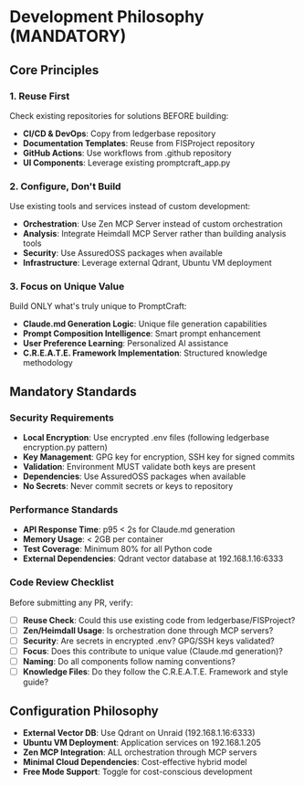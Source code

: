 # Development Philosophy (MANDATORY)

## Core Principles

### 1. Reuse First

Check existing repositories for solutions BEFORE building:

- **CI/CD & DevOps**: Copy from ledgerbase repository
- **Documentation Templates**: Reuse from FISProject repository
- **GitHub Actions**: Use workflows from .github repository
- **UI Components**: Leverage existing promptcraft_app.py

### 2. Configure, Don't Build

Use existing tools and services instead of custom development:

- **Orchestration**: Use Zen MCP Server instead of custom orchestration
- **Analysis**: Integrate Heimdall MCP Server rather than building analysis tools
- **Security**: Use AssuredOSS packages when available
- **Infrastructure**: Leverage external Qdrant, Ubuntu VM deployment

### 3. Focus on Unique Value

Build ONLY what's truly unique to PromptCraft:

- **Claude.md Generation Logic**: Unique file generation capabilities
- **Prompt Composition Intelligence**: Smart prompt enhancement
- **User Preference Learning**: Personalized AI assistance
- **C.R.E.A.T.E. Framework Implementation**: Structured knowledge methodology

## Mandatory Standards

### Security Requirements

- **Local Encryption**: Use encrypted .env files (following ledgerbase encryption.py pattern)
- **Key Management**: GPG key for encryption, SSH key for signed commits
- **Validation**: Environment MUST validate both keys are present
- **Dependencies**: Use AssuredOSS packages when available
- **No Secrets**: Never commit secrets or keys to repository

### Performance Standards

- **API Response Time**: p95 < 2s for Claude.md generation
- **Memory Usage**: < 2GB per container
- **Test Coverage**: Minimum 80% for all Python code
- **External Dependencies**: Qdrant vector database at 192.168.1.16:6333

### Code Review Checklist

Before submitting any PR, verify:

- [ ] **Reuse Check**: Could this use existing code from ledgerbase/FISProject?
- [ ] **Zen/Heimdall Usage**: Is orchestration done through MCP servers?
- [ ] **Security**: Are secrets in encrypted .env? GPG/SSH keys validated?
- [ ] **Focus**: Does this contribute to unique value (Claude.md generation)?
- [ ] **Naming**: Do all components follow naming conventions?
- [ ] **Knowledge Files**: Do they follow the C.R.E.A.T.E. Framework and style guide?

## Configuration Philosophy

- **External Vector DB**: Use Qdrant on Unraid (192.168.1.16:6333)
- **Ubuntu VM Deployment**: Application services on 192.168.1.205
- **Zen MCP Integration**: ALL orchestration through MCP servers
- **Minimal Cloud Dependencies**: Cost-effective hybrid model
- **Free Mode Support**: Toggle for cost-conscious development
